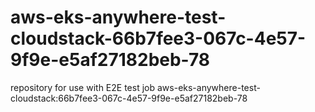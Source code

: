 # aws-eks-anywhere-test-cloudstack-66b7fee3-067c-4e57-9f9e-e5af27182beb-78
repository for use with E2E test job aws-eks-anywhere-test-cloudstack:66b7fee3-067c-4e57-9f9e-e5af27182beb-78
